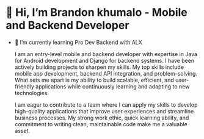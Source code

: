 # 👋 Hi, I’m Brandon khumalo - Mobile and Backend Developer
- 🌱 I’m currently learning Pro Dev Backend with ALX

  I am an entry-level mobile and backend developer with expertise in Java for Android development and Django for backend systems. I have been actively building projects  to sharpen my skills.  My top skills include mobile app development, backend API integration, and problem-solving. What sets me apart is my ability to build scalable, efficient, and user-friendly applications while continuously learning and adapting to new technologies. 

  I am eager to contribute to a team where I can apply my skills to develop high-quality applications that improve user experiences and streamline business processes. My strong work ethic, quick learning ability, and commitment to writing clean, maintainable code make me a valuable asset. 

<!---
Brandonkhumalo/Brandonkhumalo is a ✨ special ✨ repository because its `README.md` (this file) appears on your GitHub profile.
You can click the Preview link to take a look at your changes.
--->
